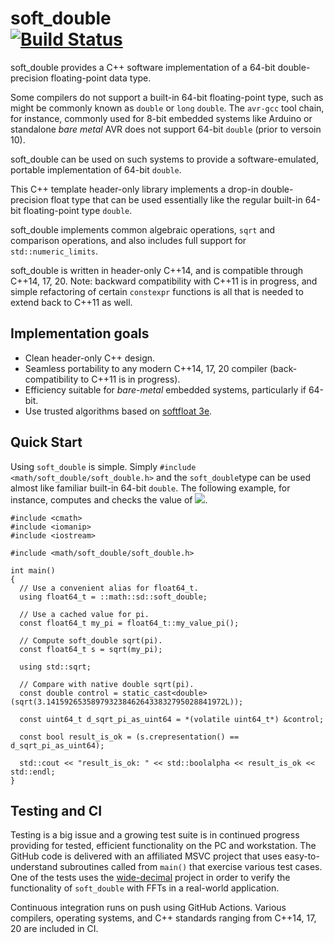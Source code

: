 soft_double\
[![Build Status](https://github.com/ckormanyos/soft_double/actions/workflows/soft_double.yml/badge.svg)](https://github.com/ckormanyos/soft_double/actions)
==================

soft_double provides a C++ software implementation of
a 64-bit double-precision floating-point data type.

Some compilers do not support a built-in 64-bit floating-point type,
such as might be commonly known as `double` or `long` `double`.
The `avr-gcc` tool chain, for instance, commonly used
for 8-bit embedded systems like Arduino
or standalone _bare metal_ AVR does not support 64-bit `double`
(prior to versoin 10).

soft_double can be used on such systems to provide a software-emulated,
portable implementation of 64-bit `double`.

This C++ template header-only library implements a drop-in double-precision
float type that can be used essentially like the regular built-in 64-bit
floating-point type `double`.

soft_double implements common algebraic operations,
`sqrt` and comparison operations,
and also includes full support for `std::numeric_limits`.

soft_double is written in header-only C++14, and is compatible through C++14, 17, 20.
Note: backward compatibility with C++11 is in progress, and simple refactoring
of certain `constexpr` functions is all that is needed to extend back to C++11 as well.

## Implementation goals

  - Clean header-only C++ design.
  - Seamless portability to any modern C++14, 17, 20 compiler (back-compatibility to C++11 is in progress).
  - Efficiency suitable for _bare-metal_ embedded systems, particularly if 64-bit.
  - Use trusted algorithms based on [softfloat 3e](  https://github.com/ucb-bar/berkeley-softfloat-3).

## Quick Start

Using `soft_double` is simple. Simply `#include <math/soft_double/soft_double.h>` and
the `soft_double`type can be used almost like familiar built-in 64-bit `double`.
The following example, for instance, computes and checks the value of
<img src="https://render.githubusercontent.com/render/math?math=\sqrt{\pi}">.

```
#include <cmath>
#include <iomanip>
#include <iostream>

#include <math/soft_double/soft_double.h>

int main()
{
  // Use a convenient alias for float64_t.
  using float64_t = ::math::sd::soft_double;

  // Use a cached value for pi.
  const float64_t my_pi = float64_t::my_value_pi();

  // Compute soft_double sqrt(pi).
  const float64_t s = sqrt(my_pi);

  using std::sqrt;

  // Compare with native double sqrt(pi).
  const double control = static_cast<double>(sqrt(3.1415926535897932384626433832795028841972L));

  const uint64_t d_sqrt_pi_as_uint64 = *(volatile uint64_t*) &control;

  const bool result_is_ok = (s.crepresentation() == d_sqrt_pi_as_uint64);

  std::cout << "result_is_ok: " << std::boolalpha << result_is_ok << std::endl;
}
```

## Testing and CI

Testing is a big issue and a growing test suite is in continued progress providing for tested,
efficient functionality on the PC and workstation. The GitHub code is delivered
with an affiliated MSVC project that uses easy-to-understand subroutines called
from `main()` that exercise various test cases. One of the tests uses
the [wide-decimal](https://github.com/ckormanyos/wide-decimal) project
in order to verify the functionality of `soft_double` with FFTs in a real-world application.

Continuous integration runs on push using GitHub Actions. Various compilers, operating systems,
and C++ standards ranging from C++14, 17, 20 are included in CI.
